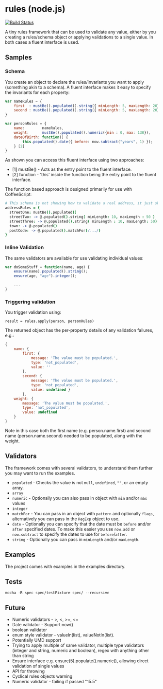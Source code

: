 rules (node.js)
==========
[![Build Status](https://travis-ci.org/colin-jack/rules.png)](https://travis-ci.org/#!/colin-jack/rules)

A tiny rules framework that can be used to validate any value, either by you creating a rules/schema object or applying validations to a single value. In both cases a fluent interface is used.
## Samples
### Schema
You create an object to declare the rules/invariants you want to apply (something akin to a schema). A fluent interface makes it easy to specify the invariants for each property:

```js
var nameRules = {
    first  : mustBe().populated().string({ minLength: 5, maxLength: 20}), [1]
    second : mustBe().populated().string({ minLength: 5, maxLength: 20}),
}

var personRules = {
    name:        nameRules,
    weight:      mustBe().populated().numeric({min : 0, max: 130}),
    dateOfBirth: function() { 
        this.populated().date({ before: now.subtract("years", 1) }); 
    } [2]
}
````
As shown you can access this fluent interface using two approaches:

* [1] mustBe() - Acts as the entry point to the fluent interface.
* [2] function - 'this' inside the function being the entry point to the fluent interface.

The function based approach is designed primarily for use with CoffeeScript:
```coffeescript
# This schema is not showing how to validate a real address, it just shows a few validators
addressRules = {
  streetOne: mustBe().populated()
  streetTwo: -> @.populated().string( minLength: 10, maxLength : 50 ) 
  streetThree: -> @.populated().string( minLength : 10, maxLength: 50) 
  town: -> @.populated()
  postCode: -> @.populated().matchFor(/.../)
}
```
### Inline Validation
The same validators are available for use validating individual values:
```js
var doSomeStuff = function(name, age) {
    ensure(name).populated().string();
    ensure(age, "age").integer();

    ...
}
```

### Triggering validation
You trigger validation using:

    result = rules.apply(person, personRules)

The returned object has the per-property details of any validation failures, e.g.:
```js
{ 
    name: { 
        first: { 
            message: 'The value must be populated.',
            type: 'not_populated',
            value: '' 
        },
        second: { 
            message: 'The value must be populated.',
            type: 'not_populated',
            value: undefined } 
        },
    weight: { 
        message: 'The value must be populated.',
        type: 'not_populated',
        value: undefined 
    } 
}
```
Note in this case both the first name (e.g. person.name.first) and second name (person.name.second) needed to be populated, along with the weight.

## Validators
The framework comes with several validators, to understand them further you may want to run the examples.

* ```populated``` - Checks the value is not ```null```, ```undefined```, ```""```, or an empty array.
* ```array```
* ```numeric``` - Optionally you can also pass in object with ```min``` and/or ```max``` values
* ```integer```
* ```matchFor``` - You can pass in an object with ```pattern``` and optionally ```flags```, alternatively you can pass in the ```RegExp``` object to use.
* ```date``` - Optionally you can specify that the date must be ```before``` and/or ```after``` specified dates. To make this easier you use ```now.add``` or ```now.subtract``` to specify the dates to use for ```before```/```after```.
* ```string``` - Optionally you can pass in ```minLength``` and/or ```maxLength```.

## Examples
The project comes with examples in the examples directory.

## Tests

    mocha -R spec spec/testFixture spec/ --recursive

## Future
* Numeric validators - >, <, >=, <=
* Date validator - Support now()
* boolean validator
* enum style validator - valueIn(list), valueNotIn(list).
* Potentially UMD support
* Trying to apply multiple of same validator, multiple type validators (integer and string, numeric and boolean), regex with anything other than string
* Ensure interface e.g. ensure(5).populate().numeric(), allowing direct validation of single values
* API for throwing
* Cyclical rules objects warning
* Numeric validator - failing if passed "15.5"